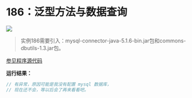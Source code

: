 # 186：泛型方法与数据查询

<img src="http://image.renkaigis.com/keepcoding/2017120301.png">

> 实例186需要引入：mysql-connector-java-5.1.6-bin.jar包和commons-dbutils-1.3.jar包。

<a href="https://github.com/renkaigis/KeepCoding/tree/master/2017/12/04" target="_blank">参见程序源代码</a>

**运行结果：**

```java
// 有异常，原因可能是我没有配置 mysql 数据库，
// 现在还不会，等以后会了再来看看吧。
```

